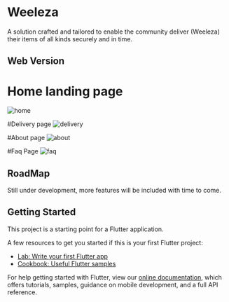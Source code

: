 # Weeleza

A solution crafted and tailored to enable the community deliver (Weeleza) their items of all kinds securely and in time.

## Web Version
# Home landing page
![home](https://user-images.githubusercontent.com/12647392/110328600-9a440f00-802c-11eb-9156-6fce50e1dcde.png)

#Delivery page
![delivery](https://user-images.githubusercontent.com/12647392/110328643-a760fe00-802c-11eb-9b39-95a0836f2ed6.png)

#About page
![about](https://user-images.githubusercontent.com/12647392/110328657-ac25b200-802c-11eb-8663-120525c18fc7.png)

#Faq Page
![faq](https://user-images.githubusercontent.com/12647392/110328695-b6e04700-802c-11eb-8ff1-a9959436108a.png)

## RoadMap
Still under development, more features will be included with time to come.

## Getting Started

This project is a starting point for a Flutter application.

A few resources to get you started if this is your first Flutter project:

- [Lab: Write your first Flutter app](https://flutter.dev/docs/get-started/codelab)
- [Cookbook: Useful Flutter samples](https://flutter.dev/docs/cookbook)

For help getting started with Flutter, view our
[online documentation](https://flutter.dev/docs), which offers tutorials,
samples, guidance on mobile development, and a full API reference.

